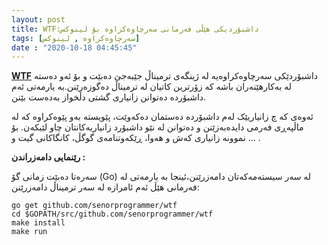 ```yaml
---
layout: post
title: WTF:داشبۆردیکی هێڵی فەرمانی سەرچاوەکراوە بۆ لینوکس
tags: [سەرچاوەکراوە , لینوکس]
date : "2020-10-18 04:45:45"
---
```


**[WTF](https://wtfutil.com/)** داشبۆردێکی سەرچاوەکراوەیە  لە ژینگەی ترمیناڵ جێبەجێ دەبێت و  بۆ ئەو دەستە لە بەکارهێنەران باشە کە زۆرترین کاتیان لە ترمیناڵ دەگوزەرێنن.بە یارمەتی ئەم داشبۆردە دەتوانن زانیاری گشتی دڵخواز بەدەست بێنن.

ئەوەی کە چ زانیاریێک لەم داشبۆردە دەستمان دەکەوێت، پێویستە بەو پێوەکراوە کە لە ماڵپەڕی فەرمی  دایدەبەزێنن و دەتوانن لە نێو داشبۆرد زانیاریەکانتان چاو لێبکەن. بۆ نموونە زانیاری کەش و هەوا، ڕێکەوتنامەی گوگڵ، کانگاکانی گیت و ... .

**رێنمایی دامەزراندن :**

سەرەتا دەبێت زمانی گۆ (Go) لە سەر سیستەمەکەتان دامەزرێنن،ئینجا بە یارمەتی لە فەرمانی هێڵ ئەم ئامرازە لە سەر ترمیناڵ دامەزرێنن:

```shell
go get github.com/senorprogrammer/wtf
cd $GOPATH/src/github.com/senorprogrammer/wtf
make install
make run
```



